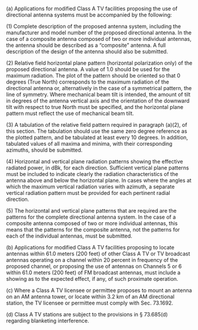 (a) Applications for modified Class A TV facilities proposing the use of directional antenna systems must be accompanied by the following:

(1) Complete description of the proposed antenna system, including the manufacturer and model number of the proposed directional antenna. In the case of a composite antenna composed of two or more individual antennas, the antenna should be described as a “composite” antenna. A full description of the design of the antenna should also be submitted.

(2) Relative field horizontal plane pattern (horizontal polarization only) of the proposed directional antenna. A value of 1.0 should be used for the maximum radiation. The plot of the pattern should be oriented so that 0 degrees (True North) corresponds to the maximum radiation of the directional antenna or, alternatively in the case of a symmetrical pattern, the line of symmetry. Where mechanical beam tilt is intended, the amount of tilt in degrees of the antenna vertical axis and the orientation of the downward tilt with respect to true North must be specified, and the horizontal plane pattern must reflect the use of mechanical beam tilt.

(3) A tabulation of the relative field pattern required in paragraph (a)(2), of this section. The tabulation should use the same zero degree reference as the plotted pattern, and be tabulated at least every 10 degrees. In addition, tabulated values of all maxima and minima, with their corresponding azimuths, should be submitted.

(4) Horizontal and vertical plane radiation patterns showing the effective radiated power, in dBk, for each direction. Sufficient vertical plane patterns must be included to indicate clearly the radiation characteristics of the antenna above and below the horizontal plane. In cases where the angles at which the maximum vertical radiation varies with azimuth, a separate vertical radiation pattern must be provided for each pertinent radial direction.

(5) The horizontal and vertical plane patterns that are required are the patterns for the complete directional antenna system. In the case of a composite antenna composed of two or more individual antennas, this means that the patterns for the composite antenna, not the patterns for each of the individual antennas, must be submitted.

(b) Applications for modified Class A TV facilities proposing to locate antennas within 61.0 meters (200 feet) of other Class A TV or TV broadcast antennas operating on a channel within 20 percent in frequency of the proposed channel, or proposing the use of antennas on Channels 5 or 6 within 61.0 meters (200 feet) of FM broadcast antennas, must include a showing as to the expected effect, if any, of such proximate operation.

(c) Where a Class A TV licensee or permittee proposes to mount an antenna on an AM antenna tower, or locate within 3.2 km of an AM directional station, the TV licensee or permittee must comply with Sec. 73.1692.
              

(d) Class A TV stations are subject to the provisions in § 73.685(d) regarding blanketing interference.

